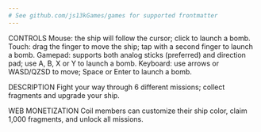 ```yaml
---
# See github.com/js13kGames/games for supported frontmatter
---
```

CONTROLS
Mouse: the ship will follow the cursor; click to launch a bomb.
Touch: drag the finger to move the ship; tap with a second finger to launch a bomb.
Gamepad: supports both analog sticks (preferred) and direction pad; use A, B, X or Y to launch a bomb.
Keyboard: use arrows or WASD/QZSD to move; Space or Enter to launch a bomb.

DESCRIPTION
Fight your way through 6 different missions; collect fragments and upgrade your ship.

WEB MONETIZATION
Coil members can customize their ship color, claim 1,000 fragments, and unlock all missions.